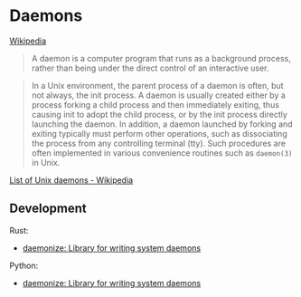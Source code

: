 # Daemons
[Wikipedia](https://en.wikipedia.org/wiki/Daemon_(computing))

> A daemon is a computer program that runs as a background process, rather than being under the direct control of an interactive user.

> In a Unix environment, the parent process of a daemon is often, but not always, the init process. A daemon is usually created either by a process forking a child process and then immediately exiting, thus causing init to adopt the child process, or by the init process directly launching the daemon. In addition, a daemon launched by forking and exiting typically must perform other operations, such as dissociating the process from any controlling terminal (tty). Such procedures are often implemented in various convenience routines such as `daemon(3)` in Unix.

[List of Unix daemons - Wikipedia](https://en.wikipedia.org/wiki/List_of_Unix_daemons)

## Development
Rust:
- [daemonize: Library for writing system daemons](https://github.com/knsd/daemonize/)

Python:
- [daemonize: Library for writing system daemons](https://github.com/knsd/daemonize/)
